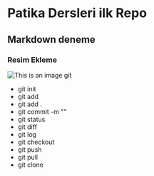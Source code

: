 # Patika Dersleri ilk Repo
## Markdown deneme
### Resim Ekleme
![This is an image](https://myoctocat.com/assets/images/base-octocat.svg)
git 
* git init
* git add <dosya ismi>
* git add .
* git commit -m "<mesaj>"
* git status
* git diff
* git log
* git checkout
* git push
* git pull
* git clone